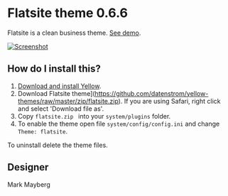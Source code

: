 Flatsite theme 0.6.6
====================
Flatsite is a clean business theme. [See demo](http://developers.datenstrom.se/themes/flatsite-theme).

[![Screenshot](flatsite-theme.jpg?raw=true)](http://developers.datenstrom.se/themes/flatsite-theme)

How do I install this?
----------------------
1. [Download and install Yellow](https://github.com/datenstrom/yellow/).
2. Download Flatsite theme](https://github.com/datenstrom/yellow-themes/raw/master/zip/flatsite.zip). If you are using Safari, right click and select 'Download file as'.
3. Copy `flatsite.zip ` into your `system/plugins` folder.
4. To enable the theme open file `system/config/config.ini` and change `Theme: flatsite`.

To uninstall delete the theme files.

Designer
--------
Mark Mayberg
